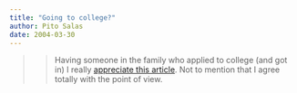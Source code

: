 ```yaml
---
title: "Going to college?"
author: Pito Salas
date: 2004-03-30
---
```



>>

>> Having someone in the family who applied to college (and got in) I really
[appreciate this
article](<http://www.nytimes.com/2004/03/30/opinion/30BROO.html>). Not to
mention that I agree totally with the point of view.


